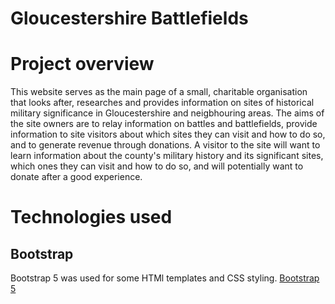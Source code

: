 # Gloucestershire Battlefields

# Project overview

This website serves as the main page of a small, charitable organisation that looks after, researches and provides information on sites of historical military significance in Gloucestershire and neigbhouring areas. The aims of the site owners are to relay information on battles and battlefields, provide information to site visitors about which sites they can visit and how to do so, and to generate revenue through donations. A visitor to the site will want to learn information about the county's military history and its significant sites, which ones they can visit and how to do so, and will potentially want to donate after a good experience.

# Technologies used
## Bootstrap
Bootstrap 5 was used for some HTMl templates and CSS styling. [Bootstrap 5](https://getbootstrap.com/docs/5.0/getting-started/introduction/)